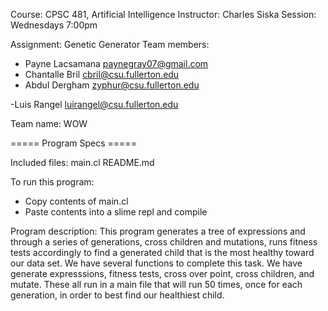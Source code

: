 Course: CPSC 481, Artificial Intelligence
Instructor: Charles Siska
Session: Wednesdays 7:00pm

Assignment: Genetic Generator
Team members: 
 - Payne Lacsamana
   paynegray07@gmail.com
 - Chantalle Bril
   cbril@csu.fullerton.edu
 - Abdul Dergham
   zyphur@csu.fullerton.edu
   
 -Luis Rangel
   luirangel@csu.fullerton.edu

Team name: WOW

===== Program Specs =====

Included files:
main.cl
README.md

To run this program:
- Copy contents of main.cl
- Paste contents into a slime repl and compile

Program description:
This program generates a tree of expressions and through a series of generations, cross children and mutations, runs fitness tests accordingly to find a generated child that is the most healthy toward our data set. We have several functions to complete this task. We have generate expresssions, fitness tests, cross over point, cross children, and mutate. These all run in a main file that will run 50 times, once for each generation, in order to best find our healthiest child.
